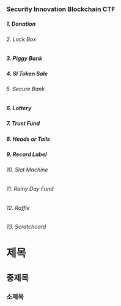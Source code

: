 ### Security Innovation Blockchain CTF
##### 1. Donation
###### 2. Lock Box
##### 3. Piggy Bank
##### 4. SI Token Sale
###### 5. Secure Bank
##### 6. Lottery
##### 7. Trust Fund
##### 8. Heads or Tails
##### 9. Record Label
###### 10. Slot Machine
###### 11. Rainy Day Fund
###### 12. Raffle
###### 13. Scratchcard


# 제목
## 중제목
### 소제목
